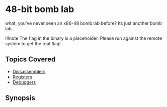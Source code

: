 # 48-bit bomb lab

what, you've never seen an x86-48 bomb lab before?
Its just another bomb lab. 

!!!note
    The flag in the binary is a placeholder. Please run against the remote system to get the real flag!

## Topics Covered

- [Dissassemblers](/reverse-engineering/what-are-disassemblers/)
- [Registers](/binary-exploitation/what-are-registers/)
- [Debuggers](/reverse-engineering/what-is-gdb/)

## Synopsis

